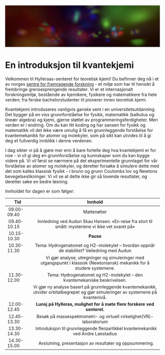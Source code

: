 ![fishy](oversky.png)

# En introduksjon til kvantekjemi

Velkommen til Hylleraas-senteret for teoretisk kjemi! Du befinner deg nå i et av norges <a href="https://www.forskningsradet.no/sok-om-finansiering/midler-fra-forskningsradet/sff/">sentre for fremragende forskning</a> - et miljø som har til hensikt å frembringe grensesprengende resultater. Vi er et internasjonalt forskningsmiljø, bestående av kjemikere, fysikere og matematikere fra hele verden; fra ferske bachelorstudenter til pionerer innen teoretisk kjemi.

Kvantekjemi introduseres vanligvis ganske sent i en universitetsutdanning. Det bygger på en viss grunnforståelse for fysikk, matematikk (kalkulus og lineær algebra) og kjemi, gjerne støttet av programmeringsferdigheter. Men verden er i endring. Om du kan litt koding og har sansen for fysikk og matematikk vil det ikke være umulig å få en grunnleggende forståelse for kvantemekanikk for atomer og molekyler, som på sikt kan utvides til å gi deg et fullverdig innblikk i denne verdenen. 

I dag sikter vi på å gjøre mer enn å bare fortelle deg hva kvantekjemi er for noe - vi vil gi deg en grunnforståelse og kunnskaper som du kan bygge videre på. Vi vil først se nærmere på det eksperimentelle grunnlaget for vår forståelse av atomer og molekyler, og deretter forsøke å simulere dette med det som kalles klassisk fysikk - i brunn og grunn Coulombs lov og Newtons bevegelseslikninger. Vi vil se at dette ikke gir så lovende resultater, og deretter søke en bedre løsning. 

Innholdet for dagen er som følger:


|Tid|Innhold|
|----------|:-------------:|
| 09.00-09.40  |     Mattenøtter |
| 09.40-10.15  |      Innledning ved Audun Skau Hansen: «En reise fra stort til smått: mysteriene vi ikke vet svaret på» |
| 10.15-10.30  |      **Pause** |
| 10.30-11.30   |    Tema: Hydrogenatomet og H2-molekylet – hvordan oppnår de stabilitet? Veiledning med Audun |
|                |                Vi gjør analyse, utregninger og simuleringer med utgangspunkt i klassisk (Newtoniansk) mekanikk for å studere systemene. |
| 11.30-12.00   |    Tema: Hydrogenatomet og H2-molekylet – den kvantemekaniske beskrivelsen. |
|                |                Vi gjør ny analyse basert på grunnleggende kvantemekanikk, utvider orbitalbegrepet og gjør simuleringer av systemene på kvantenivå. |
| 12.00-12.45    |    **Lunsj på Hylleras, mulighet for å møte flere forskere ved senteret.** | 
| 12.45-13.30     |   Besøk på massespektrometri- og virtuell virkelighet(VR)-laboratorium | 
| 13.30-14.30      |   Introduksjon til grunnleggende flerpartikkel kvantemekanikk ved Andre Laestadius |
| 14.30-15.00   |      Avslutning, presentasjon av resultater og oppsummering. |


```python

```
